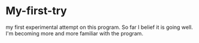 # My-first-try
my first experimental attempt on this program. 
So far I belief it is going well. I'm becoming more and more familiar with the program. 
